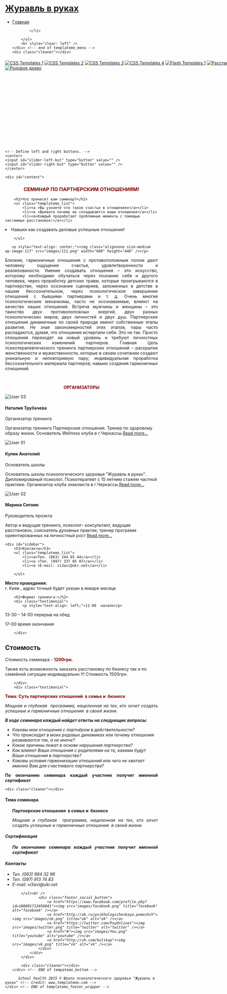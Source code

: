 
<head>
<meta http-equiv="Content-Type" content="text/html; charset=utf-8" />
<title> Школа здоровья Журавль в руках</title>
<meta name="keywords" content="семинар, тренинг, расстановки, партнерские отношения" />
<meta name="description" content="" />
<link href="css/templatemo_style.css" rel="stylesheet" type="text/css" />

<script type="text/javascript" src="js/jquery-1-4-2.min.js"></script> 
<!--script type="text/javascript" src="/jqueryui/js/jquery-ui-1.7.2.custom.min.js"></script--> 
<script type="text/javascript" src="js/jquery-ui.min.js"></script> 
<script type="text/javascript" src="js/showhide.js"></script> 
<script type="text/JavaScript" src="js/jquery.mousewheel.js"></script> 

<link rel="stylesheet" type="text/css" href="css/ddsmoothmenu.css" />

<script type="text/javascript" src="js/jquery.min.js"></script>
<script type="text/javascript" src="js/ddsmoothmenu.js">



</script>

<script type="text/javascript">

ddsmoothmenu.init({
	mainmenuid: "templatemo_menu", //menu DIV id
	orientation: 'h', //Horizontal or vertical menu: Set to "h" or "v"
	classname: 'ddsmoothmenu', //class added to menu's outer DIV
	//customtheme: ["#1c5a80", "#18374a"],
	contentsource: "markup" //"markup" or ["container_id", "path_to_menu_file"]
})

</script> 

<!-- Load the CloudCarousel JavaScript file -->
<script type="text/JavaScript" src="js/cloud-carousel.1.0.5.js"></script>
 
<script type="text/javascript">
$(document).ready(function(){
						   
	// This initialises carousels on the container elements specified, in this case, carousel1.
	$("#carousel1").CloudCarousel(		
		{			
			reflHeight: 40,
			reflGap: 2,
			titleBox: $('#da-vinci-title'),
			altBox: $('#da-vinci-alt'),
			buttonLeft: $('#slider-left-but'),
			buttonRight: $('#slider-right-but'),
			yRadius: 30,
			xPos: 480,
			yPos: 32,
			speed:0.15,
			autoRotate: "yes",
			autoRotateDelay: 1500
		}
	);
});
 
</script>
<script>
  (function(i,s,o,g,r,a,m){i['GoogleAnalyticsObject']=r;i[r]=i[r]||function(){
  (i[r].q=i[r].q||[]).push(arguments)},i[r].l=1*new Date();a=s.createElement(o),
  m=s.getElementsByTagName(o)[0];a.async=1;a.src=g;m.parentNode.insertBefore(a,m)
  })(window,document,'script','//www.google-analytics.com/analytics.js','ga');

  ga('create', 'UA-67282924-1', 'auto');
  ga('send', 'pageview');

</script>
</head>

<body id="home">

<div id="templatemo_header_wrapper">
	<div id="site_title"><h1><a href="#">Журавль в руках</a></h1></div>
     <div id="templatemo_menu" class="ddsmoothmenu">
        <ul>
            <li><a href="index.html" class="selected">Главная</a></li>
           
            
                
            </li>
            
        </ul>
        <br style="clear: left" />
    </div> <!-- end of templatemo_menu -->
    <div class="cleaner"></div>
</div>	<!-- END of templatemo_header_wrapper -->
<div id="templatemo_slider">
	<!-- This is the container for the carousel. -->
    <div id = "carousel1" style="width:960px; height:280px;background:none;overflow:scroll; margin-top: 20px">            
        <!-- All images with class of "cloudcarousel" will be turned into carousel items -->
        <!-- You can place links around these images -->
        <a href="#" rel="lightbox"><img class="cloudcarousel" src="images/slider/1.jpeg" alt="CSS Templates 1" title="Хорошая семья" /></a>
        <a href="#" rel="lightbox"><img class="cloudcarousel" src="images/slider/2.jpeg" alt="CSS Templates 2" title="Расстановка по иерархии" /></a>
        <a href="#" rel="lightbox"><img class="cloudcarousel" src="images/slider/3.jpg" alt="CSS Templates 3" title="Семейные расстановки" /></a>
        <a href="#" rel="lightbox"><img class="cloudcarousel" src="images/slider/4.jpg" alt="CSS Templates 4" title="Тренинги" /></a>
        <a  href="#" rel="lightbox"><img class="cloudcarousel" src="images/slider/5.jpg" alt="Flash Templates 1" title="" /></a>
        <a href="#" rel="lightbox"><img class="cloudcarousel" src="images/slider/6.jpg" alt="Расстановки фигур" title="Расстановки фигур" /></a>
        <a href="#" rel="lightbox"><img class="cloudcarousel" src="images/slider/7.jpg" alt="Flash Templates 3" title="Патнеры по бизнесу" /></a>
        <a href="#" rel="lightbox"><img class="cloudcarousel" src="images/slider/8.jpg" alt="Родовое древо" title="Родовое древо" /></a>
    </div>
    
    <!-- Define left and right buttons. -->
    <center>
    <input id="slider-left-but" type="button" value="" />
    <input id="slider-right-but" type="button" value="" />
    </center>
</div>
<div id="templatemo_main">
	
    <div id="content">
<h3 style="text-align: center;"><span style="color: #800000;"><strong>СЕМИНАР ПО ПАРТНЕРСКИМ ОТНОШЕНИЯМ!</strong></span></h3>
    	
		<h2>Что принесет вам семинар?</h2>
        <ul class="templatemo_list">
            <li><a >Вы узнаете что такое счастье в отношениях</a></li>
            <li><a >Выявите почему не складываются ваши отношения</a></li>
        	<li><a>Каждый проработает проблемные моменты с помощью системных расстановок!</a></li>
<li><a>Навыки как создавать деловые успешные отношения!</a></li>
           
        </ul>
       
       <p style="text-align: center;"><img class="alignnone size-medium wp-image-117" src="images/111.png" width="600" height="440" /></p>

<p style="text-align: justify;">Близкие, гармоничные отношения с противоположным полом дают человеку ощущение счастья, удовлетворенности и реализованости. Умение создавать отношения – это искусство, которому необходимо обучаться через познание себя и другого человека, через проработку детских травм, которые проигрываются в партнерстве, через осознание сценариев, заложенных в детстве в нашем бессознательном, через психологическое завершение отношений с бывшими партнерами и т. д. Очень многие психологические механизмы, часто не осознаваемые, влияют на качество наших отношений. Встреча мужчины и женщины – это таинство двух противоположных энергий, двух разных психологических миров, двух личностей и двух душ.
Партнерские отношения динамичные по своей природе имеют собственные этапы развития. Не зная закономерностей этих этапов, пары часто распадаются, думая, что отношения исчерпали себя. Это не так. Просто отношения переходят на новый уровень и требуют личностных психологических изменений партнеров. Главная Цель психотерапевтического тренинга партнерских отношений – раскрытие женственности и мужественности, которые в своем сочетании создают уникальную и неповторимую пару; индивидуальная проработка бессознательного материала партнеров; навыки создания гармоничных отношений.</p></br>
<p style="text-align: center;"><span style="color: #800000;"><strong>ОРГАНИЗАТОРЫ</strong></span></p>
        <div class="cleaner h30"></div>
        <div class="about_box">
            <img src="images/user3.jpg" alt="User 03" />
            <h4>Наталия Трубачева</h4>
            <p class="position">Организатор тренинга</p>
            <p>Организатор тренинга Партнерские отношения. Тренер по здоровому образу жизни. Основатель  Wellness  клуба  в г.Черкассы.<a href="#">Read more...</a> </p>
            <div class="cleaner"></div>
        </div>
        <div class="about_box">
            <img src="images/user.jpg" alt="User 01" />
            <h4>Кулик Анатолий</h4>
            <p class="position">Основатель школы</p>
            <p>Основатель школы психологического здоровья "Журавль в руках". Дипломированый психолог. Психотерапевт с 15 летним стажем частной практики. Организатор клуба знакомств в г.Черкассы.<a href="#">Read more...</a> </p>
            <div class="cleaner"></div>
        </div>
        <div class="about_box">
            <img src="images/user1.jpg" alt="User 02" />
            <h4>Марина Ситник</h4>
            <p class="position">Руководитель проэкта</p>
            <p>Автор и ведущая тренинга, психолог- консультант, ведущая расстановок, соискатель духовных практик, тренер программ ориентированных на личностный рост <a href="#">Read more...</a></p>
            <div class="cleaner"></div>
        </div>
    </div>
    
    <div id="sidebar">
    	<h3>Контакты</h3>
        <ul class="templatemo_list">
            <li><a>Тел. (063) 244 85 44</a></li>
            <li><a >Тел. (097) 337 05 07</a></li>
        	<li><a >E-mail: vi3avi@ukr.net</a></li>
            
        </ul>
<strong>Место проведения: </strong> </br>  г. Киев , адрес точный будет указан в январе месяце
        <div class="cleaner h30"></div>

        <h2>Формат тренинга:</h2>
        <div class="testimonial">
            <p style="text-align: left;">11-00  начало</p>
<p style="text-align: left;">13-30 – 14-00 перерыв на обед</p>
<p style="text-align: left;">17-00 время окончания</p>
            
		</div>
<h2>Стоимость</h2>
        <div class="testimonial">
            <p style="text-align: left;" >Стоимость семинара - <strong style="color: #800000;">1200грн.</strong></p>
<p style="text-align: left;">Также  есть возможность заказать  расстановку по бизнесу так и по семейной ситуации  индивидуально !!! Стоимость 1500грн.
</p>

            
		</div>
    	<div class="testimonial">
            		
<p style="color: #800000;"><strong>Тема:  Суть партнерских отношений  в семье и  бизнесе</strong></p>
<p style="text-align: justify;"><em>Мощная и глубокая  программа, нацеленная на тех, кто хочет создать успешные и гармоничные отношения  в своей жизни.</strong></p>
<p style="text-align: justify;"><strong>В ходе семинара каждый найдет ответы на следующие вопросы</strong></em><em>:</em></p>
		
<ul>
	<li><em>Каковы мои отношения с партнёром в действительности?</em></li>
	<li><em>Что происходит в моих родовых динамиках или почему отношения развиваются так, а не иначе?</em></li>
	<li><em>Какие причины лежат в основе нарушения партнерства?</em></li>
	<li><em>Как влияют Ваши отношения с родителями на то, какими будут Ваши отношения в партнерстве?</em></li>
	<li><em>Каковы условия гармонизации отношений или чего не хватает именно Вам для счастливого партнерства?</em></li>
</ul>
</div>
 
<div class="testimonial"> 
<p style="text-align: justify;"><strong>По окончанию семинара каждый участник получит именной сертификат</strong></p>
</div>
    </div> <!-- end of sidebar -->
    
    <div class="cleaner"></div>
</div> <!-- END of templatemo_main -->

<div id="templatemo_bottom_wrapper">
    <div id="templatemo_bottom">
    	<div class="col one_third">
        	<h4><span></span>Тема семинара</h4>
            <div class="bottom_box">
                <ul class="footer_list">
                    <p ><strong> Партнерские отношения  в семье и  бизнесе</strong></p>
<p style="text-align: justify;"><em>Мощная и глубокая  программа, нацеленная на тех, кто хочет создать успешные и гармоничные отношения  в своей жизни.</strong></p>
                </ul>  
			</div>
        </div>
        <div class="col one_third">
        	<h4><span></span>Сертификация</h4>
            <div class="bottom_box">
              <ul class="twitter_post">
                   <p style="text-align: justify;"><strong>По окончанию семинара каждый участник получит именной сертификат</strong></p>
                </ul>
			</div>
        </div>
        <div class="col one_third no_margin_right">
        	<h4><span></span>Контакты</h4>
            <div class="bottom_box">
               <ul class="templatemo_list">
            <li><a >Тел. (063) 984 32 96</a></li>
            <li><a >Тел. (097) 913 74 83</a></li>
        	<li><a >E-mail: vi3avi@ukr.net</a></li>
            
        </ul><br />                        
                <div class="footer_social_button">
                    <a href="https://www.facebook.com/profile.php?id=100001713456841"><img src="images/facebook.png" title="facebook" alt="facebook" /></a>
                    <a href="http://ok.ru/psikhologicheskaya.pomoshch"><img src="images/ok.png" title="ok" alt="ok" /></a>
                    <a href="https://twitter.com/PsyOnlinet"><img src="images/twitter.png" title="twitter" alt="twitter" /></a>
                    <a href="#"><img src="images/You.png" title="youtube" alt="youtube" /></a>
                    <a href="http://vk.com/kulikap"><img src="images/vk.png" title="vk" alt="vk" /></a>
                </div>
            </div>
        </div>
        
    	<div class="cleaner"></div>
    </div> <!-- END of tempatemo_bottom -->
</div> <!-- END of tempatemo_bottom_wrapper -->

<div id="templatemo_footer_wrapper">
    <div id="templatemo_footer">

    	  School health 2015 © Школа психологического здоровья "Журавль в руках" <!-- Credit: www.templatemo.com -->
    </div> <!-- END of templatemo_footer_wrapper -->
</div> <!-- END of templatemo_footer -->

</body>
</html>
